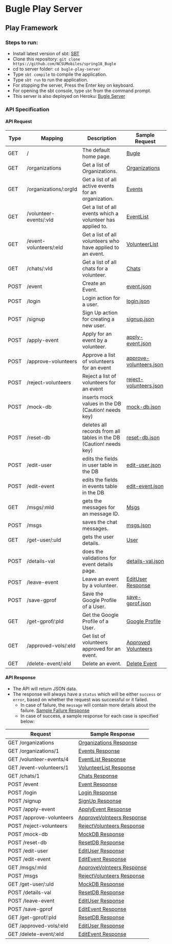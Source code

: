 # Bugle Play Server

## Play Framework

### Steps to run:

- Install latest version of sbt: [SBT](http://www.scala-sbt.org/download.html)
- Clone this repository: `git clone https://github.com/NCSUMobiles/spring18_Bugle`
- cd to server folder: `cd bugle-play-server`
- Type `sbt compile` to compile the application.
- Type `sbt run` to run the application.
- For stopping the server, Press the Enter key on keyboard.
- For opening the sbt console, type `sbt` from the command prompt.
- This server is also deployed on Heroku: [Bugle Server](https://bugle-pl-srv.herokuapp.com/)

### API Specification

#### API Request

| Type | Mapping | Description | Sample Request |
|---|---|---|---|
| GET | /                       | The default home page. | [Bugle](https://bugle-pl-srv.herokuapp.com/) |
| GET | /organizations          | Get a list of Organizations. | [Organizations](https://bugle-pl-srv.herokuapp.com/organizations) |
| GET | /organizations/:orgId   | Get a list of all active events for an organization. | [Events](https://bugle-pl-srv.herokuapp.com/organizations/1) |
| GET | /volunteer-events/:vId  | Get a list of all events which a volunteer has applied to. | [EventList](https://bugle-pl-srv.herokuapp.com/volunteer-events/4) |
| GET | /event-volunteers/:eId  | Get a list of all volunteers who have applied to an event. | [VolunteerList](https://bugle-pl-srv.herokuapp.com/event-volunteers/1) |
| GET | /chats/:vId 	      		| Get a list of all chats for a volunteer. | [Chats](https://bugle-pl-srv.herokuapp.com/chats/1) |
| POST | /event                 | Create an Event. | [event.json](sample-json/request/event.json) |
| POST | /login                 | Login action for a user. | [login.json](sample-json/request/login.json) |
| POST | /signup                | Sign Up action for creating a new user. | [signup.json](sample-json/request/signup.json) |
| POST | /apply-event           | Apply for an event by a volunteer. | [apply-event.json](sample-json/request/apply-event.json) |
| POST | /approve-volunteers    | Approve a list of volunteers for an event | [approve-volunteers.json](sample-json/request/approve-volunteers.json) |
| POST | /reject-volunteers     | Reject a list of volunteers for an event | [reject-volunteers.json](sample-json/request/reject-volunteers.json) |
| POST | /mock-db               | inserts mock values in the DB (Caution! needs key)  | [mock-db.json](sample-json/request/mock-db.json) |
| POST | /reset-db              | deletes all records from all tables in the DB (Caution! needs key)  | [reset-db.json](sample-json/request/reset-db.json) |
| POST | /edit-user             | edits the fields in user table in the DB   | [edit-user.json](sample-json/request/edit-user.json) |
| POST | /edit-event            | edits the fields in events table in the DB  | [edit-event.json](sample-json/request/edit-event.json) |
| GET  | /msgs/:mId             | gets the messages for an message ID.| [Msgs](https://bugle-pl-srv.herokuapp.com/msgs/120) |
| POST | /msgs                  | saves the chat messages.| [msgs.json](sample-json/request/msgs.json) |
| GET  | /get-user/:uId         | gets the user details.| [User](https://bugle-pl-srv.herokuapp.com/get-user/44) |
| POST | /details-val           | does the validations for event details page.| [details-val.json](sample-json/request/details-val.json) |
| POST | /leave-event           | Leave an event by a volunteer.| [EditUser Response](sample-json/request/leave-event.json) |
| POST | /save-gprof            | Save the Google Profile of a User.| [save-gprof.json](sample-json/request/save-gprof.json) |
| GET  | /get-gprof/:pId        | Get the Google Profile of a User.| [Google Profile](sample-json/request/get-gprof.json) |
| GET  | /approved-vols/:eId    | Get list of volunteers approved for an event.| [Approved Volunteers](sample-json/response/approved-vols.json) |
| GET  | /delete-event/:eId     | Delete an event.| [Delete Event](https://bugle-pl-srv.herokuapp.com/delete-event/9999) |

#### API Response

- The API will return JSON data.
- The response will always have a `status` which will be either `success` or `error`, based on whether the request was successful or it failed.
  - In case of failure, the `message` will contain more details about the failure. [Sample Failure Response](sample-json/response/failure.json)
  - In case of success, a sample response for each case is specified below:
  
| Request | Sample Response |
|---|---|
| GET /organizations         | [Organizations Response](sample-json/response/organizations.json) |
| GET /organizations/1       | [Events Response](sample-json/response/events.json) |
| GET /volunteer-events/4    | [EventList Response](sample-json/response/volunteer-events.json) |
| GET /event-volunteers/1    | [VolunteerList Response](sample-json/response/event-volunteers.json) |
| GET /chats/1   			       | [Chats Response](sample-json/response/chats.json) |
| POST /event                | [Event Response](sample-json/response/event.json) |
| POST /login                | [Login Response](sample-json/response/login.json) |
| POST /signup               | [SignUp Response](sample-json/response/signup.json) |
| POST /apply-event          | [ApplyEvent Response](sample-json/response/apply-event.json) |
| POST /approve-volunteers   | [ApproveVolnteers Response](sample-json/response/approve-volunteers.json) |
| POST /reject-volunteers    | [RejectVolunteers Response](sample-json/response/reject-volunteers.json) |
| POST /mock-db              | [MockDB Response](sample-json/response/mock-db.json) |
| POST /reset-db             | [ResetDB Response](sample-json/response/reset-db.json) |
| POST /edit-user            | [EditUser Response](sample-json/response/edit-user.json) |
| POST /edit-event           | [EditEvent Response](sample-json/response/edit-event.json) |
| GET  /msgs/:mId            | [ApproveVolnteers Response](sample-json/response/get-msgs.json) |
| POST /msgs                 | [RejectVolunteers Response](sample-json/response/msgs.json) |
| GET  /get-user/:uId        | [MockDB Response](sample-json/response/get-user.json) |
| POST /details-val          | [ResetDB Response](sample-json/response/details-val.json) |
| POST /leave-event          | [EditUser Response](sample-json/response/leave-event.json) |
| POST /save-gprof           | [EditEvent Response](sample-json/response/save-gprof.json) |
| GET  /get-gprof/:pId       | [ResetDB Response](sample-json/response/get-gprof.json) |
| GET  /approved-vols/:eId   | [EditUser Response](sample-json/response/approved-vols.json) |
| GET  /delete-event/:eId    | [EditEvent Response](sample-json/response/delete-event.json) |
